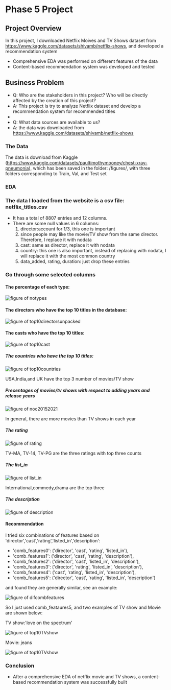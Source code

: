 # Phase 5 Project


## Project Overview

In this project, I downloaded Netflix Moives and TV Shows dataset from https://www.kaggle.com/datasets/shivamb/netflix-shows, and developed a recommendation system
- Comprehensive EDA was performed on different features of the data
- Content-based recommendation system was developed and tested

## Business Problem

* Q: Who are the stakeholders in this project? Who will be directly affected by the creation of this project?
* A: This project is try to analyze Netflix dataset and develop a recommendation system for recommended titles
*
* Q: What data sources are available to us?
* A: the data was downloaded from  https://www.kaggle.com/datasets/shivamb/netflix-shows


### The Data

The data is download from Kaggle (https://www.kaggle.com/datasets/paultimothymooney/chest-xray-pneumonia), which has been saved in the folder: /figures/, with three folders corresponding to Train, Val, and Test set


### EDA

### The data I loaded from the website is a csv file: netflix_titles.csv

- It has a total of 8807 entries and 12 columns.
- There are some null values in 6 columns:
  1) director:account for 1/3, this one is important 
  2) since people may like the movie/TV show from the same director. Therefore, I replace it with nodata
  3) cast: same as director, replace it with nodata
  4) country: this one is also important, instead of replacing with nodata, I will replace it with the most common country
  5) data_added, rating, duration: just drop these entries

### Go through some selected columns
#### The percentage of each type:
![figure of notypes](figures/notypes.png)

#### The directors who have the top 10 titles in the database:
![figure of top10directorsunpacked](figures/top10directorunpacked.png)

#### The casts who have the top 10 titles:
![figure of top10cast](figures/top10castunpacked.png)

##### The countries who have the top 10 titles:
![figure of top10countries](figures/top10countryunpacked.png)

USA,India,and UK have the top 3 number of movies/TV show

##### Precentages of movies/tv shows with respect to adding years and release years

![figure of noc20152021](figures/numofcounts2015_2021.png)

In general, there are more movies than TV shows in each year

##### The rating

![figure of rating](figures/ratingcount.png)

TV-MA, TV-14, TV-PG are the three ratings with top three counts

##### The list_in

![figure of list_in](figures/top10listed_inunpackedTVShow.png)

International,commedy,drama are the top three

##### The description

![figure of description](figures/descriptionwordcloud.png)


#### Recommendation

I tried six combinations of features based on 'director','cast','rating','listed_in','description':
- 'comb_features0': ('director', 'cast', 'rating', 'listed_in'),
- 'comb_features1': ('director', 'cast', 'rating', 'description'),
- 'comb_features2': ('director', 'cast', 'listed_in', 'description'),
- 'comb_features3': ('director', 'rating', 'listed_in', 'description'),
- 'comb_features4': ('cast', 'rating', 'listed_in', 'description'),
- 'comb_features5': ('director', 'cast', 'rating', 'listed_in', 'description')

and found they are generally similar, see an example:

![figure of difcombfeatures](figures/top10recomdtitles_toohottohandlebrazil_df.png)

So I just used comb_feataures5, and two examples of TV show and Movie are shown below:

TV show:'love on the spectrum'

![figure of top10TVshow](figures/top10recomdtitles_loveonthespectrum.png)

Movie: jeans

![figure of top10TVshow](figures/top10recomdtitles_jeans.png)

### Conclusion
- After a comprehensive EDA of netflix movie and TV shows, a content-based recommendation system was successfully built


